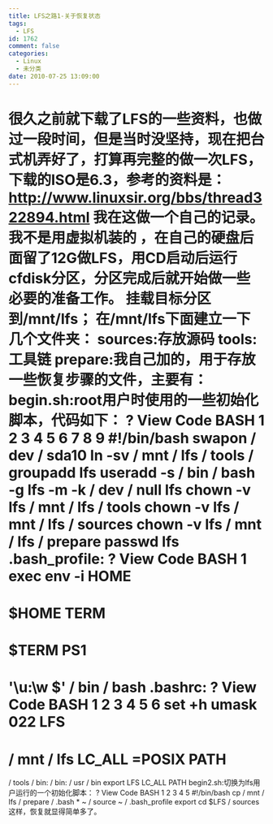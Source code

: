 ```yaml
---
title: LFS之路1-关于恢复状态
tags:
  - LFS
id: 1762
comment: false
categories:
  - Linux
  - 未分类
date: 2010-07-25 13:09:00
---
```


很久之前就下载了LFS的一些资料，也做过一段时间，但是当时没坚持，现在把台式机弄好了，打算再完整的做一次LFS，下载的ISO是6.3，参考的资料是：
http://www.linuxsir.org/bbs/thread322894.html
我在这做一个自己的记录。
我不是用虚拟机装的 ，在自己的硬盘后面留了12G做LFS，用CD启动后运行cfdisk分区，分区完成后就开始做一些必要的准备工作。
挂载目标分区到/mnt/lfs；
在/mnt/lfs下面建立一下几个文件夹：
sources:存放源码
tools:工具链
prepare:我自己加的，用于存放一些恢复步骤的文件，主要有：
begin.sh:root用户时使用的一些初始化脚本，代码如下：
?
View Code
BASH
1
2
3
4
5
6
7
8
9
#!/bin/bash
swapon
/
dev
/
sda10
ln
-sv
/
mnt
/
lfs
/
tools
/
groupadd lfs
useradd
-s
/
bin
/
bash
-g
lfs
-m
-k
/
dev
/
null lfs
chown
-v
lfs
/
mnt
/
lfs
/
tools
chown
-v
lfs
/
mnt
/
lfs
/
sources
chown
-v
lfs
/
mnt
/
lfs
/
prepare
passwd
lfs
.bash_profile:
?
View Code
BASH
1
exec
env
-i
HOME
=
$HOME
TERM
=
$TERM
PS1
=
'\u:\w \$'
/
bin
/
bash
.bashrc:
?
View Code
BASH
1
2
3
4
5
6
set
+h
umask
022
LFS
=
/
mnt
/
lfs
LC_ALL
=POSIX
PATH
=
/
tools
/
bin:
/
bin:
/
usr
/
bin
export
LFS LC_ALL PATH
begin2.sh:切换为lfs用户运行的一个初始化脚本：
?
View Code
BASH
1
2
3
4
5
#!/bin/bash
cp
/
mnt
/
lfs
/
prepare
/
.bash
*
~
/
source
~
/
.bash_profile
export
cd
$LFS
/
sources
这样，恢复就显得简单多了。